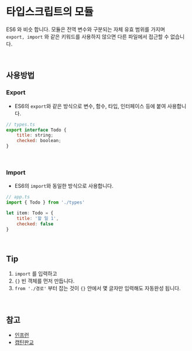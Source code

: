# 타입스크립트의 모듈
ES6 와 비슷 합니다.
모듈은 전역 변수와 구분되는 자체 유효 범위를 가지며<br> `export, import` 와 같은 키워드를 사용하지 않으면 다른 파일에서 접근할 수 없습니다.

<br>

## 사용방법
### Export
- ES6의 `export`와 같은 방식으로 변수, 함수, 타입, 인터페이스 등에 붙여 사용합니다.
```js
// types.ts
export interface Todo {
    title: string;
    checked: boolean;
}
```
<br>

### Import
- ES6의 `import`와 동일한 방식으로 사용합니다.
```js
// app.ts
import { Todo } from './types'

let item: Todo = {
    title: '할 일 1',
    checked: false
}
```

<br>

## Tip
1. `import` 를 입력하고
2. `{}` 빈 객체를 먼저 만듭니다.
3. `from './경로'` 부터 잡는 것이 `{}` 안에서 몇 글자만 입력해도 자동완성 됩니다.

<br>

## 참고
- [인프런](https://www.inflearn.com/course/%ED%83%80%EC%9E%85%EC%8A%A4%ED%81%AC%EB%A6%BD%ED%8A%B8-%EC%9E%85%EB%AC%B8/dashboard)
- [캡틴판교](https://joshua1988.github.io/ts/usage/modules.html#%EC%86%8C%EA%B0%9C)